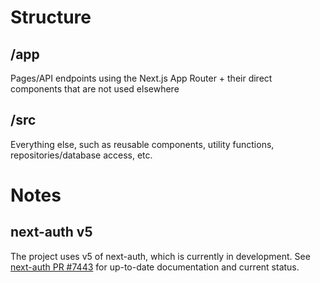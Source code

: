 # Structure

## /app
Pages/API endpoints using the Next.js App Router + their direct components that are not used elsewhere

## /src
Everything else, such as reusable components, utility functions, repositories/database access, etc.

# Notes

## next-auth v5

The project uses v5 of next-auth, which is currently in development. See [next-auth PR #7443](https://github.com/nextauthjs/next-auth/pull/7443) for up-to-date documentation and current status.
